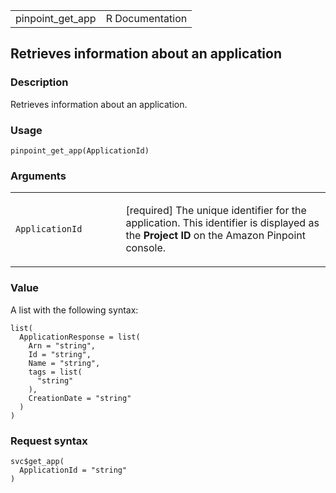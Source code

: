 <table style="width: 100%;">
<tbody>
<tr class="odd">
<td>pinpoint_get_app</td>
<td style="text-align: right;">R Documentation</td>
</tr>
</tbody>
</table>

## Retrieves information about an application

### Description

Retrieves information about an application.

### Usage

    pinpoint_get_app(ApplicationId)

### Arguments

<table>
<colgroup>
<col style="width: 35%" />
<col style="width: 65%" />
</colgroup>
<tbody>
<tr class="odd">
<td><code
id="pinpoint_get_app_:_ApplicationId">ApplicationId</code></td>
<td><p>[required] The unique identifier for the application. This
identifier is displayed as the <strong>Project ID</strong> on the Amazon
Pinpoint console.</p></td>
</tr>
</tbody>
</table>

### Value

A list with the following syntax:

    list(
      ApplicationResponse = list(
        Arn = "string",
        Id = "string",
        Name = "string",
        tags = list(
          "string"
        ),
        CreationDate = "string"
      )
    )

### Request syntax

    svc$get_app(
      ApplicationId = "string"
    )
